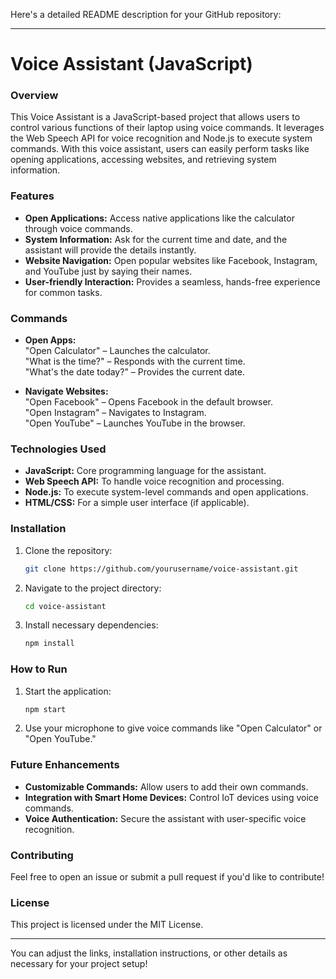 Here's a detailed README description for your GitHub repository:

---

# Voice Assistant (JavaScript)

### Overview
This Voice Assistant is a JavaScript-based project that allows users to control various functions of their laptop using voice commands. It leverages the Web Speech API for voice recognition and Node.js to execute system commands. With this voice assistant, users can easily perform tasks like opening applications, accessing websites, and retrieving system information.

### Features
- **Open Applications:** Access native applications like the calculator through voice commands.
- **System Information:** Ask for the current time and date, and the assistant will provide the details instantly.
- **Website Navigation:** Open popular websites like Facebook, Instagram, and YouTube just by saying their names.
- **User-friendly Interaction:** Provides a seamless, hands-free experience for common tasks.
  
### Commands
- **Open Apps:**  
  "Open Calculator" – Launches the calculator.  
  "What is the time?" – Responds with the current time.  
  "What's the date today?" – Provides the current date.

- **Navigate Websites:**  
  "Open Facebook" – Opens Facebook in the default browser.  
  "Open Instagram" – Navigates to Instagram.  
  "Open YouTube" – Launches YouTube in the browser.

### Technologies Used
- **JavaScript:** Core programming language for the assistant.
- **Web Speech API:** To handle voice recognition and processing.
- **Node.js:** To execute system-level commands and open applications.
- **HTML/CSS:** For a simple user interface (if applicable).

### Installation
1. Clone the repository:
   ```bash
   git clone https://github.com/yourusername/voice-assistant.git
   ```
2. Navigate to the project directory:
   ```bash
   cd voice-assistant
   ```
3. Install necessary dependencies:
   ```bash
   npm install
   ```

### How to Run
1. Start the application:
   ```bash
   npm start
   ```
2. Use your microphone to give voice commands like "Open Calculator" or "Open YouTube."

### Future Enhancements
- **Customizable Commands:** Allow users to add their own commands.
- **Integration with Smart Home Devices:** Control IoT devices using voice commands.
- **Voice Authentication:** Secure the assistant with user-specific voice recognition.

### Contributing
Feel free to open an issue or submit a pull request if you'd like to contribute!

### License
This project is licensed under the MIT License.

---

You can adjust the links, installation instructions, or other details as necessary for your project setup!
